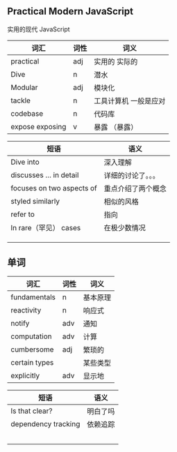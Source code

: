 ## Practical Modern JavaScript

实用的现代 JavaScript

| 词汇            | 词性 | 词义                  |
| --------------- | ---- | --------------------- |
| practical       | adj  | 实用的 实际的         |
| Dive            | n    | 潜水                  |
| Modular         | adj  | 模块化                |
| tackle          | n    | 工具计算机 一般是应对 |
| codebase        | n    | 代码库                |
| expose exposing | v    | 暴露 （暴露）         |







| 短语                      | 语义               |
| ------------------------- | ------------------ |
| Dive into                 | 深入理解           |
| discusses … in detail     | 详细的讨论了。。。 |
| focuses on two aspects of | 重点介绍了两个概念 |
| styled similarly          | 相似的风格         |
| refer to                  | 指向               |
| In rare（罕见） cases     | 在极少数情况       |
|                           |                    |
|                           |                    |
|                           |                    |



## 单词



| 词汇      | 词性 | 词义                  |
| --------- | ---- | --------------------- |
| fundamentals | n  | 基本原理         |
| reactivity | n | 响应式 |
| notify | adv | 通知     |
| computation | adv | 计算 |
| cumbersome | adj | 繁琐的 |
| certain types |  | 某些类型 |
| explicitly | adv | 显示地 |



| 短语                | 语义     |
| ------------------- | -------- |
| Is that clear?      | 明白了吗 |
| dependency tracking | 依赖追踪 |
|                     |          |
|                     |          |
|                     |          |
|                     |          |
|                     |          |

